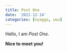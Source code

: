 ```yaml
---
title: Post One
date: '2021-12-14'
categories: [nyagga, uwu]
---
```


Hello, I am _Post One._

**Nice to meet you!**
